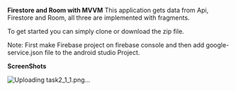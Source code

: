 **Firestore and Room with MVVM**
This application gets data from Api, Firestore and Room, all three are implemented with fragments.

To get started you can simply clone or download the zip file.

Note: First make Firebase project on firebase console and then add google-service.json file to the android studio Project.


**ScreenShots**


![Uploading task2_1_1.png…]()

